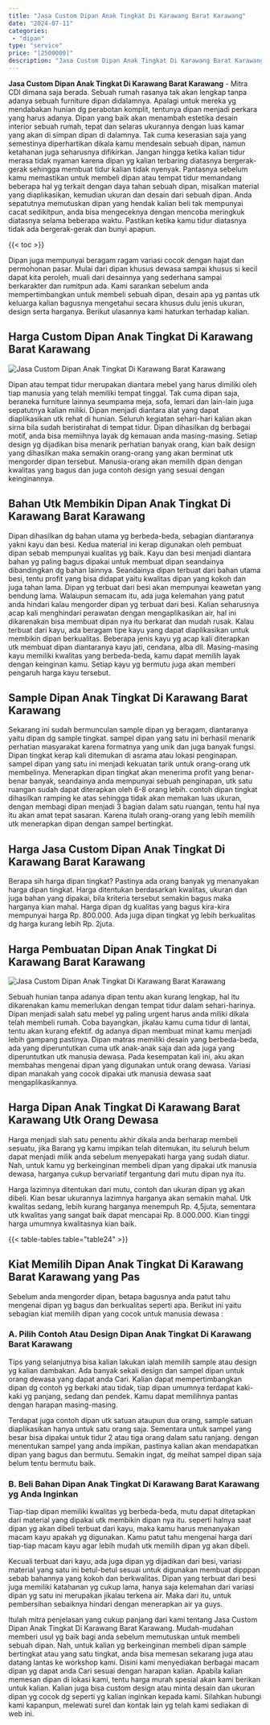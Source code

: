 ```yaml
---
title: "Jasa Custom Dipan Anak Tingkat Di Karawang Barat Karawang"
date: "2024-07-11"
categories:
 - "dipan"
type: "service"
price: "[2500000]"
description: "Jasa Custom Dipan Anak Tingkat Di Karawang Barat Karawang. Itulah mitra penjelasan yang cukup panjang dari kami tentang Jasa Custom Dipan Anak Tingkat Di Kar..."
---
```


**Jasa Custom Dipan Anak Tingkat Di Karawang Barat Karawang** - Mitra CDI dimana saja berada. Sebuah rumah rasanya tak akan lengkap tanpa adanya sebuah furniture dipan didalamnya. Apalagi untuk mereka yg mendabakan hunian dg perabotan komplit, tentunya dipan menjadi perkara yang harus adanya. Dipan yang baik akan menambah estetika desain interior sebuah rumah, tepat dan selaras ukurannya dengan luas kamar yang akan di simpan dipan di dalamnya. Tak cuma keserasian saja yang semestinya diperhartikan dikala kamu mendesain sebuah dipan, namun ketahanan juga seharusnya difikirkan. Jangan hingga ketika kalian tidur merasa tidak nyaman karena dipan yg kalian terbaring diatasnya bergerak-gerak sehingga membuat tidur kalian tidak nyenyak. Pantasnya sebelum kamu memastikan untuk membeli dipan atau tempat tidur memandang beberapa hal yg terkait dengan daya tahan sebuah dipan, misalkan material yang diaplikasikan, kemudian ukuran dan desain dari sebuah dipan. Anda sepatutnya memutuskan dipan yang hendak kalian beli tak mempunyai cacat sedikitpun, anda bisa mengeceknya dengan mencoba meringkuk diatasnya selama beberapa waktu. Pastikan ketika kamu tidur diatasnya tidak ada bergerak-gerak dan bunyi apapun.

{{< toc >}}

Dipan juga mempunyai beragam ragam variasi cocok dengan hajat dan permohonan pasar. Mulai dari dipan khusus dewasa sampai khusus si kecil dapat kita peroleh, muali dari desainnya yang sederhana sampai berkarakter dan rumitpun ada. Kami sarankan sebelum anda mempertimbangkan untuk membeli sebuah dipan, desain apa yg pantas utk keluarga kalian bagusnya mengetahui secara khusus dulu jenis ukuran, design serta harganya. Berikut ulasannya kami haturkan terhadap kalian.

## Harga Custom Dipan Anak Tingkat Di Karawang Barat Karawang

![Jasa Custom Dipan Anak Tingkat Di Karawang Barat Karawang](/images/mebel/dipan-anak-018-1.jpg)

Dipan atau tempat tidur merupakan diantara mebel yang harus dimiliki oleh tiap manusia yang telah memiliki tempat tinggal. Tak cuma dipan saja, beraneka furniture lainnya seumpama meja, sofa, lemari dan lain-lain juga sepatutnya kalian miliki. Dipan menjadi diantara alat yang dapat diaplikasikan utk rehat di hunian. Seluruh kegiatan sehari-hari kalian akan sirna bila sudah beristirahat di tempat tidur. Dipan dihasilkan dg berbagai motif, anda bisa memiihnya layak dg kemauan anda masing-masing. Setiap design yg dijadikan bisa menarik perhatian banyak orang, kian baik design yang dihasilkan maka semakin orang-orang yang akan berminat utk mengorder dipan tersebut. Manusia-orang akan memilih dipan dengan kwalitas yang bagus dan juga contoh design yang sesuai dengan keinginannya.

## Bahan Utk Membikin Dipan Anak Tingkat Di Karawang Barat Karawang

Dipan dihasilkan dg bahan utama yg berbeda-beda, sebagian diantaranya yakni kayu dan besi. Kedua material ini kerap digunakan oleh pembuat dipan sebab mempunyai kualitas yg baik. Kayu dan besi menjadi diantara bahan yg paling bagus dipakai untuk membuat dipan seandainya dibandingkan dg bahan lainnya. Seandainya dipan terbuat dari bahan utama besi, tentu profit yang bisa didapat yaitu kwalitas dipan yang kokoh dan juga tahan lama. Dipan yg terbuat dari besi akan mempunyai keawetan yang bendung lama. Walaupun semacam itu, ada juga kelemahan yang patut anda hindari kalau mengorder dipan yg terbuat dari besi. Kalian seharusnya acap kali menghindari perawatan dengan mengaplikasikan air, hal ini dikarenakan bisa membuat dipan nya itu berkarat dan mudah rusak. Kalau terbuat dari kayu, ada beragam tipe kayu yang dapat diaplikasikan untuk membikin dipan berkualitas. Beberapa jenis kayu yg acap kali diterapkan utk membuat dipan diantaranya kayu jati, cendana, alba dll. Masing-masing kayu memiliki kwalitas yang berbeda-beda, kamu dapat memilih layak dengan keinginan kamu. Setiap kayu yg bermutu juga akan memberi pengaruh harga kayu tersebut.

## Sample Dipan Anak Tingkat Di Karawang Barat Karawang

Sekarang ini sudah bermunculan sample dipan yg beragam, diantaranya yaitu dipan dg sample tingkat. sampel dipan yang satu ini berhasil menarik perhatian masyarakat karena formatnya yang unik dan juga banyak fungsi. Dipan tingkat kerap kali ditemukan di asrama atau lokasi penginapan. sampel dipan yang satu ini menjadi kekuatan tarik untuk orang-orang utk membelinya. Menerapkan dipan tingkat akan menerima profit yang benar-benar banyak, seandainya anda mempunyai sebuah penginapan, utk satu ruangan sudah dapat diterapkan oleh 6-8 orang lebih. contoh dipan tingkat dihasilkan ramping ke atas sehingga tidak akan memakan luas ukuran, dengan membagi dipan menjadi 3 bagian dalam satu ruangan, tentu hal nya itu akan amat tepat sasaran. Karena itulah orang-orang yang lebih memilih utk menerapkan dipan dengan sampel bertingkat.

## Harga Jasa Custom Dipan Anak Tingkat Di Karawang Barat Karawang

Berapa sih harga dipan tingkat? Pastinya ada orang banyak yg menanyakan harga dipan tingkat. Harga ditentukan berdasarkan kwalitas, ukuran dan juga bahan yang dipakai, bila kriteria tersebut semakin bagus maka harganya kian mahal. Harga dipan dg kualitas yang bagus kira-kira mempunyai harga Rp. 800.000. Ada juga dipan tingkat yg lebih berkualitas dg harga kurang lebih Rp. 2juta.

## Harga Pembuatan Dipan Anak Tingkat Di Karawang Barat Karawang

![Jasa Custom Dipan Anak Tingkat Di Karawang Barat Karawang](/images/mebel/dipan-dewasa-011.jpg)

Sebuah hunian tanpa adanya dipan tentu akan kurang lengkap, hal itu dikarenakan kamu memerlukan dengan tempat tidur dalam sehari-harinya. Dipan menjadi salah satu mebel yg paling urgent harus anda miliki dikala telah membeli rumah. Coba bayangkan, jikalau kamu cuma tidur di lantai, tentu akan kurang efektif. dg adanya dipan membuat minat kamu menjadi lebih gampang pastinya. Dipan matras memiliki desain yang berbeda-beda, ada yang diperuntutkan cuma utk anak-anak saja dan ada juga yang diperuntutkan utk manusia dewasa. Pada kesempatan kali ini, aku akan membahas mengenai dipan yang digunakan untuk orang dewasa. Variasi dipan manakah yang cocok dipakai utk manusia dewasa saat mengaplikasikannya.

## Harga Dipan Anak Tingkat Di Karawang Barat Karawang Utk Orang Dewasa

Harga menjadi slah satu penentu akhir dikala anda berharap membeli sesuatu, jika Barang yg kamu impikan telah ditemukan, itu seluruh belum dapat menjadi milik anda sebelum menyepakati harga yang sudah diatur. Nah, untuk kamu yg berkeinginan membeli dipan yang dipakai utk manusia dewasa, harganya cukup bervariatif tergantung dari mutu dipan nya itu.

Harga lazimnya ditentukan dari mutu, contoh dan ukuran dipan yg akan dibeli. Kian besar ukurannya lazimnya harganya akan semakin mahal. Utk kwalitas sedang, lebih kurang harganya menempuh Rp. 4,5juta, sementara utk kwalitas yang sangat baik dapat mencapai Rp. 8.000.000. Kian tinggi harga umumnya kwalitasnya kian baik.

{{< table-tables table="table24" >}}

## Kiat Memilih Dipan Anak Tingkat Di Karawang Barat Karawang yang Pas

Sebelum anda mengorder dipan, betapa bagusnya anda patut tahu mengenai dipan yg bagus dan berkualitas seperti apa. Berikut ini yaitu sebagian kiat memilih dipan yang cocok untuk manusia dewasa :

### A. Pilih Contoh Atau Design Dipan Anak Tingkat Di Karawang Barat Karawang

Tips yang selanjutnya bisa kalian lakukan ialah memilih sample atau design yg kalian dambakan. Ada banyak sekali design dan sampel dipan untuk orang dewasa yang dapat anda Cari. Kalian dapat mempertimbangkan dipan dg contoh yg berkaki atau tidak, tiap dipan umumnya terdapat kaki-kaki yg panjang, sedang dan pendek. Kamu dapat memilihnya pantas dengan harapan masing-masing.

Terdapat juga contoh dipan utk satuan ataupun dua orang, sample satuan diaplikasikan hanya untuk satu orang saja. Sementara untuk sampel yang besar bisa dipakai untuk tidur 2 atau tiga orang dalam satu ranjang. dengan menentukan sampel yang anda impikan, pastinya kalian akan mendapatkan dipan yang bagus dan bermutu. Semakin ingat, dg meihat sampel dipan saja belum tentu bermutu baik.

### B. Beli Bahan Dipan Anak Tingkat Di Karawang Barat Karawang yg Anda Inginkan

Tiap-tiap dipan memiliki kwalitas yg berbeda-beda, mutu dapat ditetapkan dari material yang dipakai utk membikin dipan nya itu. seperti halnya saat dipan yg akan dibeli terbuat dari kayu, maka kamu harus menanyakan macam kayu apakah yg digunakan. Kamu patut tahu mengenai harga dari tiap-tiap macam kayu agar lebih mudah utk memilih dipan yg akan dibeli.

Kecuali terbuat dari kayu, ada juga dipan yg dijadikan dari besi, variasi material yang satu ini betul-betul sesuai untuk digunakan membuat dipppan sebab bahannya yang kokoh dan berkwalitas. Dipan yang terbuat dari besi juga memiliki katahanan yg cukup lama, hanya saja kelemahan dari variasi dipan yg satu ini merupakan jikalau terkena air. Maka dari itu, untuk pembersihan sebaiknya hindari dengan menerapkan air ya guys.

Itulah mitra penjelasan yang cukup panjang dari kami tentang Jasa Custom Dipan Anak Tingkat Di Karawang Barat Karawang. Mudah-mudahan memberi usul yg baik bagi anda sebelum memutuskan untuk membeli sebuah dipan. Nah, untuk kalian yg berkeinginan membeli dipan sample bertingkat atau yang satu tingkat, anda bisa memesan sekarang juga atau datang lantas ke workshop kami. Disini kami menyediakan berbagai macam dipan yg dapat anda Cari sesuai dengan harapan kalian. Apabila kalian memesan dipan di lokasi kami, tentu harga murah spesial akan kami berikan untuk kalian. Kalian juga bisa custom design atau minta desain dan ukuran dipan yg cocok dg seperti yg kalian inginkan kepada kami. Silahkan hubungi kami kapanpun, melewati surel dan kontak lain yg telah kami sediakan di web ini.
